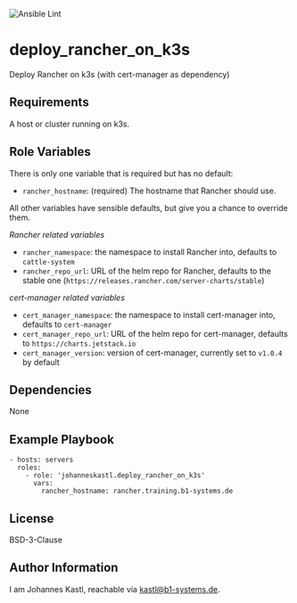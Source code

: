 ![Ansible Lint](https://github.com/johanneskastl/ansible-role-deploy_rancher_on_k3s/workflows/Ansible%20Lint/badge.svg)

deploy_rancher_on_k3s
=========

Deploy Rancher on k3s (with cert-manager as dependency)

Requirements
------------

A host or cluster running on k3s.

Role Variables
--------------

There is only one variable that is required but has no default:

- `rancher_hostname`: (required) The hostname that Rancher should use.

All other variables have sensible defaults, but give you a chance to override them.

*Rancher related variables*
- `rancher_namespace`: the namespace to install Rancher into, defaults to `cattle-system`
- `rancher_repo_url`: URL of the helm repo for Rancher, defaults to the stable one (`https://releases.rancher.com/server-charts/stable`)

*cert-manager related variables*
- `cert_manager_namespace`: the namespace to install cert-manager into, defaults to `cert-manager`
- `cert_manager_repo_url`: URL of the helm repo for cert-manager, defaults to `https://charts.jetstack.io`
- `cert_manager_version`: version of cert-manager, currently set to `v1.0.4` by default

Dependencies
------------

None

Example Playbook
----------------

    - hosts: servers
      roles:
        - role: 'johanneskastl.deploy_rancher_on_k3s'
          vars:
            rancher_hostname: rancher.training.b1-systems.de

License
-------

BSD-3-Clause

Author Information
------------------

I am Johannes Kastl, reachable via kastl@b1-systems.de.
